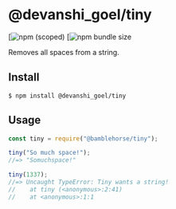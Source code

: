 # @devanshi_goel/tiny

[![npm (scoped)](https://img.shields.io/npm/v/@devanshi_goel/tiny)
[![npm bundle size](https://img.shields.io/bundlephobia/min/tiny?color=red)

Removes all spaces from a string.

## Install

```
$ npm install @devanshi_goel/tiny
```

## Usage

```js
const tiny = require("@bamblehorse/tiny");

tiny("So much space!");
//=> "Somuchspace!"

tiny(1337);
//=> Uncaught TypeError: Tiny wants a string!
//    at tiny (<anonymous>:2:41)
//    at <anonymous>:1:1
```

